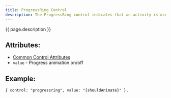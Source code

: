 ```yaml
---
title: ProgressRing Control
description: The ProgressRing control indicates that an activity is occurring (often implying that the user is waiting for completion)
---
```


{{ page.description }}

## Attributes:

* [Common Control Attributes](common)
* `value` - Progress animation on/off

## Example:

    { control: "progressring", value: "{shouldAnimate}" },
